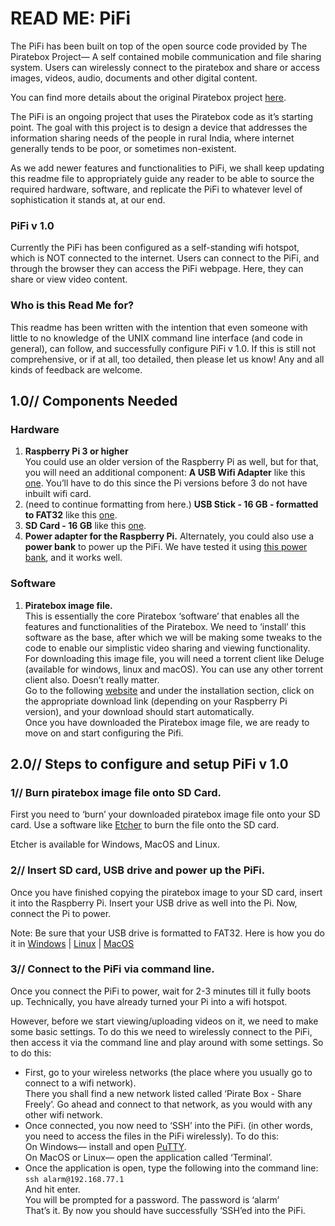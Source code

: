 # READ ME: PiFi

The PiFi has been built on top of the open source code provided by The Piratebox Project— A self contained mobile communication and file sharing system. Users can wirelessly connect to the piratebox and share or access images, videos, audio, documents and other digital content.

You can find more details about the original Piratebox project <a href="https://piratebox.cc/" target="_blank">here</a>.

The PiFi is an ongoing project that uses the Piratebox code as it’s starting point. The goal with this project is to design a device that addresses the information sharing needs of the people in rural India, where internet generally tends to be poor, or sometimes non-existent.

As we add newer features and functionalities to PiFi, we shall keep updating this readme file to appropriately guide any reader to be able to source the required hardware, software, and replicate the PiFi to whatever level of sophistication it stands at, at our end.


### PiFi v 1.0

Currently the PiFi has been configured as a self-standing wifi hotspot, which is NOT connected to the internet. Users can connect to the PiFi, and through the browser they can access the PiFi webpage. Here, they can share or view video content.

### Who is this Read Me for?

This readme has been written with the intention that even someone with little to no knowledge of the UNIX command line interface (and code in general), can follow, and successfully configure PiFi v 1.0. If this is still not comprehensive, or if at all, too detailed, then please let us know! Any and all kinds of feedback are welcome.




## 1.0// Components Needed

### Hardware
1. **Raspberry Pi 3 or higher**<br>
You could use an older version of the Raspberry Pi as well, but for that, you will need an additional component: **A USB Wifi Adapter** like this <a href="https://www.amazon.in/Edimax-EW-7811Un-Wi-Fi-Adapter-Black/dp/B003MTTJOY/ref=sr_1_1_sspa?ie=UTF8&qid=1541314937&sr=8-1-spons&keywords=edimax+wifi+adapter&psc=1" target="_blank">one</a>. You’ll have to do this since the Pi versions before 3 do not have inbuilt wifi card.
2. (need to continue formatting from here.) **USB Stick - 16 GB - formatted to FAT32** like this <a href="https://www.amazon.in/SanDisk-Cruzer-Blade-SDCZ50-016G-135-Drive/dp/B002U1ZBG0/ref=sr_1_3?ie=UTF8&qid=1541834486&sr=8-3&keywords=sandisk+usb+16" target="_blank">one</a>.
3. **SD Card - 16 GB** like this <a href="https://www.amazon.in/Sandisk-MicroSD-UHS-A1-Adapter-SDSQUAR-016G-GO61A/dp/B07D2JS5WN/ref=sr_1_2?ie=UTF8&qid=1541834327&sr=8-2&keywords=sandisk+ultra+micro+sd+16+gb" target="_blank">one</a>.
4. **Power adapter for the Raspberry Pi.**
Alternately, you could also use a **power bank** to power up the PiFi. We have tested it using <a href="https://www.amazon.in/Mi-20000mAH-Li-Polymer-Power-White/dp/B077RV8CCZ/ref=sr_1_2?s=electronics&ie=UTF8&qid=1541315097&sr=1-2&keywords=mi+power+bank" target="_blank">this power bank</a>, and it works well.

### Software
1. **Piratebox image file.**<br>
This is essentially the core Piratebox ‘software’ that enables all the features and functionalities of the Piratebox. We need to ‘install’ this software as the base, after which we will be making some tweaks to the code to enable our simplistic video sharing and viewing functionality.<br>
For downloading this image file, you will need a torrent client like Deluge (available for windows, linux and macOS). You can use any other torrent client also. Doesn’t really matter.<br> 
Go to the following <a href="https://piratebox.cc/raspberry_pi:diy" target="_blank">website</a> and under the installation section, click on the appropriate download link (depending on your Raspberry Pi version), and your download should start automatically.<br>
Once you have downloaded the Piratebox image file, we are ready to move on and start configuring the Pifi.



## 2.0// Steps to configure and setup PiFi v 1.0

### 1// Burn piratebox image file onto SD Card. 
First you need to ‘burn’ your downloaded piratebox image file onto your SD card. Use a software like <a href="https://www.balena.io/etcher/" target="_blank">Etcher</a> to burn the file onto the SD card.

Etcher is available for Windows, MacOS and Linux.

### 2// Insert SD card, USB drive and power up the PiFi.
Once you have finished copying the piratebox image to your SD card, insert it into the Raspberry Pi. Insert your USB drive as well into the Pi. Now, connect the Pi to power. 

Note: Be sure that your USB drive is formatted to FAT32. Here is how you do it in <a href="https://turbofuture.com/computers/How-To-Format-a-USB-Drive" target="_blank">Windows</a> | <a href="https://www.garron.me/en/go2linux/format-usb-drive-fat32-file-system-ubuntu-linux.html" target="_blank">Linux</a> | <a href="https://www.admfactory.com/how-to-format-usb-flash-drive-to-fat32-in-mac-os/" target="_blank">MacOS</a>

### 3// Connect to the PiFi via command line.
Once you connect the PiFi to power, wait for 2-3 minutes till it fully boots up. Technically, you have already turned your Pi into a wifi hotspot.

However, before we start viewing/uploading videos on it, we need to make some basic settings. To do this we need to wirelessly connect to the PiFi, then access it via the command line and play around with some settings. So to do this:
- First, go to your wireless networks (the place where you usually go to connect to a wifi network). <br>
There you shall find a new network listed called ‘Pirate Box - Share Freely’. Go ahead and connect to that network, as you would with any other wifi network.
- Once connected, you now need to ‘SSH’ into the PiFi. (in other words, you need to access the files in the PiFi wirelessly). To do this:<br>
On Windows— install and open <a href="https://www.putty.org/" target="_blank">PuTTY</a>.<br>
On MacOS or Linux— open the application called ‘Terminal’.
- Once the application is open, type the following into the command line:<br>
`ssh alarm@192.168.77.1`<br>
And hit enter. <br>
You will be prompted for a password. The password is ‘alarm’<br>
That’s it. By now you should have successfully ‘SSH’ed into the PiFi.
